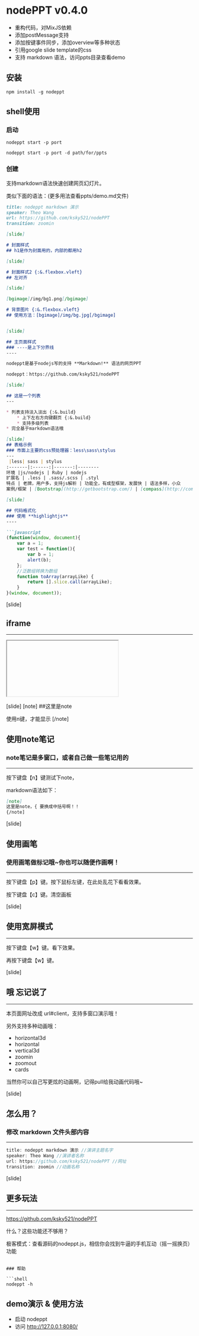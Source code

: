 nodePPT v0.4.0
=============

 * 重构代码，对MixJS依赖
 * 添加postMessage支持
 * 添加按键事件同步，添加overview等多种状态
 * 引用google slide template的css
 * 支持 markdown 语法，访问ppts目录查看demo

## 安装

```shell
npm install -g nodeppt
```

## shell使用

### 启动

```shell
nodeppt start -p port
```

```shell
nodeppt start -p port -d path/for/ppts
```

### 创建
支持markdown语法快速创建网页幻灯片。

类似下面的语法：(更多用法查看ppts/demo.md文件)
```markdown
title: nodeppt markdown 演示
speaker: Theo Wang
url: https://github.com/ksky521/nodePPT
transition: zoomin

[slide]

# 封面样式
## h1是作为封面用的，内部的都用h2

[slide]

# 封面样式2 {:&.flexbox.vleft}
## 左对齐

[slide]

[bgimage]/img/bg1.png[/bgimage]

# 背景图片 {:&.flexbox.vleft}
## 使用方法：[bgimage]/img/bg.jpg[/bgimage]


[slide]

## 主页面样式
### ----是上下分界线
----

nodeppt是基于nodejs写的支持 **Markdown!** 语法的网页PPT

nodeppt：https://github.com/ksky521/nodePPT

[slide]

## 这是一个列表
---

* 列表支持淡入淡出 {:&.build}
    * 上下左右方向键翻页 {:&.build}
    * 支持多级列表
* 完全基于markdown语法哦

[slide]
## 表格示例
### 市面上主要的css预处理器：less\sass\stylus
---
 |less| sass | stylus
:-------|:------:|-------:|--------
环境 |js/nodejs | Ruby | nodejs
扩展名 | .less | .sass/.scss | .styl
特点 | 老牌，用户多，支持js解析 | 功能全，有成型框架，发展快 | 语法多样，小众
案例/框架 | [Bootstrap](http://getbootstrap.com/) | [compass](http://compass-style.org) [bourbon](http://bourbon.io) |

[slide]

## 代码格式化
### 使用 **highlightjs**
----

```javascript
(function(window, document){
    var a = 1;
    var test = function(){
        var b = 1;
        alert(b);
    };
    //泛数组转换为数组
    function toArray(arrayLike) {
        return [].slice.call(arrayLike);
    }
}(window, document));
```

[slide]
## iframe
----
<iframe data-src="http://www.google.com/doodle4google/resources/history.html" src="about:blank;"></iframe>


[slide]
[note]
##这里是note

使用n键，才能显示
[/note]
## 使用note笔记
### note笔记是多窗口，或者自己做一些笔记用的
---
按下键盘【n】键测试下note，

markdown语法如下：
```markdown
[note]
这里是note，{ 要换成中括号啊！！
{/note]
```
[slide]

## 使用画笔
### 使用画笔做标记哦~你也可以随便作画啊！
---
按下键盘【p】键。按下鼠标左键，在此处乱花下看看效果。

按下键盘【c】键。清空画板

[slide]

## 使用宽屏模式
---
按下键盘【w】键。看下效果。

再按下键盘【w】键。

[slide]

## 哦 忘记说了
---
本页面网址改成 url#client，支持多窗口演示哦！

另外支持多种动画哦：

 * horizontal3d
 * horizontal
 * vertical3d
 * zoomin
 * zoomout
 * cards

当然你可以自己写更炫的动画啊，记得pull给我动画代码哦~

[slide]
## 怎么用？
### 修改 markdown 文件头部内容
----

``` javascript
title: nodeppt markdown 演示 //演讲主题名字
speaker: Theo Wang //演讲者名称
url: https://github.com/ksky521/nodePPT //网址
transition: zoomin //动画名称
```
[slide]

## 更多玩法
---
https://github.com/ksky521/nodePPT

什么？这些功能还不够用？

极客模式：查看源码的nodeppt.js，相信你会找到牛逼的手机互动（摇一摇换页）功能

```

### 帮助

```shell
nodeppt -h
```

## demo演示 & 使用方法

 * 启动 nodeppt
 * 访问 http://127.0.0.1:8080/
